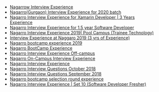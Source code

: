  - [Nagarrow Interview Experience](https://www.geeksforgeeks.org/nagarrow-interview-experience/)
- [Nagarro(Gurgaon) Interview Experience for 2020 batch](https://www.geeksforgeeks.org/nagarrogurgaon-interview-experience-for-2020-batch/)
- [Nagarro Interview Experience for Xamarin Developer | 3 Years Experience](https://www.geeksforgeeks.org/nagarro-interview-experience-for-xamarin-developer-3-years-experience/)
- [Nagarro Interview Experience for 1.5 year Software Developer](https://www.geeksforgeeks.org/nagarro-interview-experience-for-1-5-year-software-developer/)
- [Nagarro Interview Experience 2019| Pool Campus (Trainee
 Technology)](https://www.geeksforgeeks.org/nagarro-interview-experience-2019-pool-campus-trainee-technology/)
- [Interview Experience at Naggaro 2019 (3 yrs of Experience)](https://www.geeksforgeeks.org/interview-experience-at-naggaro-2019-3-yrs-of-experience/)
- [Nagarro bootcamp experience 2019](https://www.geeksforgeeks.org/nagarro-bootcamp-experience-2019/)
- [Nagarro BootCamp Experience](https://www.geeksforgeeks.org/nagarro-bootcamp-experience/)
- [Nagarro  Interview Experience Off-campus](https://www.geeksforgeeks.org/nagarro-interview-experience-off-campus/)
- [Nagarro On-Campus Interview Experience](https://www.geeksforgeeks.org/nagarro-on-campus-interview-experience/)
- [Nagarro Interview Experience](https://www.geeksforgeeks.org/nagarro-interview-experience/)
- [Nagarro Interview Questions October 2018](https://www.geeksforgeeks.org/nagarro-interview-questions-october-2018/)
- [Nagarro Interview Questions September 2018](https://www.geeksforgeeks.org/nagarro-interview-questions-september-2018/)
- [Nagarro bootcamp selection round experience](https://www.geeksforgeeks.org/nagarro-bootcamp-selection-round-experience/)
- [Nagarro Interview Experience | Set 10 (Software Developer Fresher)](https://www.geeksforgeeks.org/nagarro-interview-experience-set-10-software-developer-fresher/)